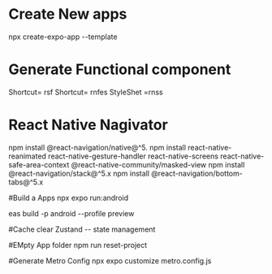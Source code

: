 # Create New apps 
npx create-expo-app --template
# Generate Functional component
Shortcut= rsf
Shortcut= rnfes
StyleShet =rnss
# React Native Nagivator
npm install @react-navigation/native@^5.
npm install react-native-reanimated react-native-gesture-handler react-native-screens react-native-safe-area-context @react-native-community/masked-view
npm install @react-navigation/stack@^5.x
npm install @react-navigation/bottom-tabs@^5.x

#Build a Apps
npx expo run:android

eas build -p android --profile preview

#Cache clear
Zustand -- state management

#EMpty App folder
npm run reset-project

#Generate Metro Config
npx expo customize metro.config.js